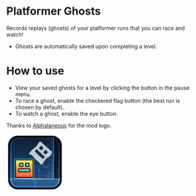 # Platformer Ghosts

Records replays (ghosts) of your platformer runs that you can race and watch!
* Ghosts are automatically saved upon completing a level.

# How to use
* View your saved ghosts for a level by clicking the button in the pause menu.
* To race a ghost, enable the checkered flag button (the best run is chosen by default).
* To watch a ghost, enable the eye button.

Thanks to [Alphalaneous](https://github.com/Alphalaneous) for the mod logo.

<img src="logo.png" width="150" alt="the mod's logo" />
